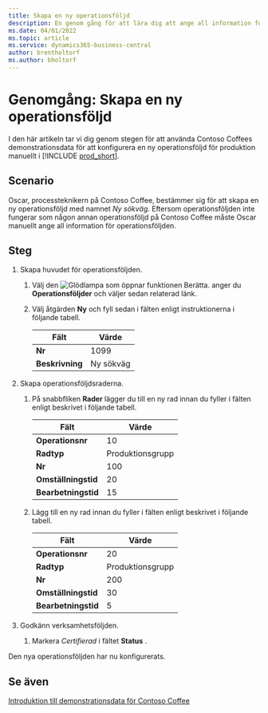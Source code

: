 ```yaml
---
title: Skapa en ny operationsföljd
description: En genom gång för att lära dig att ange all information för en ny operationsföljd manuellt i Business Central.
ms.date: 04/01/2022
ms.topic: article
ms.service: dynamics365-business-central
author: brentholtorf
ms.author: bholtorf
---
```

# <a name="walkthrough-create-a-new-routing"></a>Genomgång: Skapa en ny operationsföljd

I den här artikeln tar vi dig genom stegen för att använda Contoso Coffees demonstrationsdata för att konfigurera en ny operationsföljd för produktion manuellt i [!INCLUDE [prod_short](../../includes/prod_short.md)].  

## <a name="scenario"></a>Scenario

Oscar, processteknikern på Contoso Coffee, bestämmer sig för att skapa en ny operationsföljd med namnet *Ny sökväg*. Eftersom operationsföljden inte fungerar som någon annan operationsföljd på Contoso Coffee måste Oscar manuellt ange all information för operationsföljden.  

## <a name="steps"></a>Steg

1. Skapa huvudet för operationsföljden.  

    1. Välj den ![Glödlampa som öppnar funktionen Berätta.](../../media/ui-search/search_small.png "Berätta för mig vad du vill göra") anger du **Operationsföljder** och väljer sedan relaterad länk.  

    2. Välj åtgärden **Ny** och fyll sedan i fälten enligt instruktionerna i följande tabell.  

        |Fält  |Värde  |
        |---------|---------|
        |**Nr** |1099|
        |**Beskrivning** |Ny sökväg|
2. Skapa operationsföljdsraderna.

    1. På snabbfliken **Rader** lägger du till en ny rad innan du fyller i fälten enligt beskrivet i följande tabell.  

        |Fält  |Värde  |
        |---------|---------|
        |**Operationsnr** |10|
        |**Radtyp** |Produktionsgrupp|
        |**Nr** |100|
        |**Omställningstid** |20|
        |**Bearbetningstid** |15|

    2. Lägg till en ny rad innan du fyller i fälten enligt beskrivet i följande tabell.  

        |Fält  |Värde  |
        |---------|---------|
        |**Operationsnr** |20|
        |**Radtyp** |Produktionsgrupp|
        |**Nr** |200|
        |**Omställningstid** |30|
        |**Bearbetningstid** |5|
3. Godkänn verksamhetsföljden.

    1. Markera *Certifierad* i fältet **Status** .  

Den nya operationsföljden har nu konfigurerats.  

## <a name="see-also"></a>Se även

[Introduktion till demonstrationsdata för Contoso Coffee](../contoso-coffee-intro.md)  
